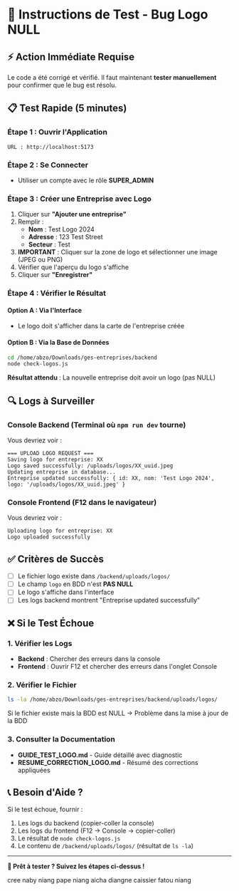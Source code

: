 # 🎯 Instructions de Test - Bug Logo NULL

## ⚡ Action Immédiate Requise

Le code a été corrigé et vérifié. Il faut maintenant **tester manuellement** pour confirmer que le bug est résolu.

## 📋 Test Rapide (5 minutes)

### Étape 1 : Ouvrir l'Application

```
URL : http://localhost:5173
```

### Étape 2 : Se Connecter

- Utiliser un compte avec le rôle **SUPER_ADMIN**

### Étape 3 : Créer une Entreprise avec Logo

1. Cliquer sur **"Ajouter une entreprise"**
2. Remplir :
   - **Nom** : Test Logo 2024
   - **Adresse** : 123 Test Street
   - **Secteur** : Test
3. **IMPORTANT** : Cliquer sur la zone de logo et sélectionner une image (JPEG ou PNG)
4. Vérifier que l'aperçu du logo s'affiche
5. Cliquer sur **"Enregistrer"**

### Étape 4 : Vérifier le Résultat

#### Option A : Via l'Interface

- Le logo doit s'afficher dans la carte de l'entreprise créée

#### Option B : Via la Base de Données

```bash
cd /home/abzo/Downloads/ges-entreprises/backend
node check-logos.js
```

**Résultat attendu** : La nouvelle entreprise doit avoir un logo (pas NULL)

## 🔍 Logs à Surveiller

### Console Backend (Terminal où `npm run dev` tourne)

Vous devriez voir :

```
=== UPLOAD LOGO REQUEST ===
Saving logo for entreprise: XX
Logo saved successfully: /uploads/logos/XX_uuid.jpeg
Updating entreprise in database...
Entreprise updated successfully: { id: XX, nom: 'Test Logo 2024', logo: '/uploads/logos/XX_uuid.jpeg' }
```

### Console Frontend (F12 dans le navigateur)

Vous devriez voir :

```
Uploading logo for entreprise: XX
Logo uploaded successfully
```

## ✅ Critères de Succès

- [ ] Le fichier logo existe dans `/backend/uploads/logos/`
- [ ] Le champ `logo` en BDD n'est **PAS NULL**
- [ ] Le logo s'affiche dans l'interface
- [ ] Les logs backend montrent "Entreprise updated successfully"

## ❌ Si le Test Échoue

### 1. Vérifier les Logs

- **Backend** : Chercher des erreurs dans la console
- **Frontend** : Ouvrir F12 et chercher des erreurs dans l'onglet Console

### 2. Vérifier le Fichier

```bash
ls -la /home/abzo/Downloads/ges-entreprises/backend/uploads/logos/
```

Si le fichier existe mais la BDD est NULL → Problème dans la mise à jour de la BDD

### 3. Consulter la Documentation

- **GUIDE_TEST_LOGO.md** - Guide détaillé avec diagnostic
- **RESUME_CORRECTION_LOGO.md** - Résumé des corrections appliquées

## 📞 Besoin d'Aide ?

Si le test échoue, fournir :

1. Les logs du backend (copier-coller la console)
2. Les logs du frontend (F12 → Console → copier-coller)
3. Le résultat de `node check-logos.js`
4. Le contenu de `/backend/uploads/logos/` (résultat de `ls -la`)

---

**🚀 Prêt à tester ? Suivez les étapes ci-dessus !**


cree naby niang pape niang aicha diangne
caissier fatou niang